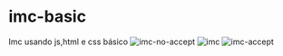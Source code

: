 # imc-basic
Imc usando js,html e css básico
![imc-no-accept](https://github.com/zMarcio/imc-basic/assets/113918441/5827d666-fd81-43d2-8571-c8ba444e1cb7)
![imc](https://github.com/zMarcio/imc-basic/assets/113918441/6c09c5d6-25c3-4c60-978b-f3ea32cc9195)
![imc-accept](https://github.com/zMarcio/imc-basic/assets/113918441/9d4bfb66-1bae-4c10-b603-b2693f231a1c)
